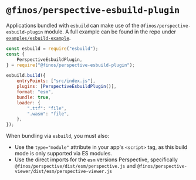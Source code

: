 # `@finos/perspective-esbuild-plugin`

Applications bundled with `esbuild` can make use of the
`@finos/perspective-esbuild-plugin` module. A full example can be found in the
repo under
[`examples/esbuild-example`](https://github.com/finos/perspective/tree/master/examples/esbuild-example).

```javascript
const esbuild = require("esbuild");
const {
    PerspectiveEsbuildPlugin,
} = require("@finos/perspective-esbuild-plugin");

esbuild.build({
    entryPoints: ["src/index.js"],
    plugins: [PerspectiveEsbuildPlugin()],
    format: "esm",
    bundle: true,
    loader: {
        ".ttf": "file",
        ".wasm": "file",
    },
});
```

When bundling via `esbuild`, you must also:

-   Use the `type="module"` attribute in your app's `<script>` tag, as this
    build mode is only supported via ES modules.
-   Use the direct imports for the `esm` versions Perspective, specifically
    `@finos/perspective/dist/esm/perspective.js` and
    `@finos/perspective-viewer/dist/esm/perspective-viewer.js`
